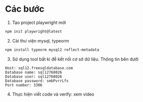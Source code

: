 # Các bước
1. Tạo project playwright mới
```bash
npm init playwright@latest
```

2. Cài thư viện mysql, typeorm
```bash
npm install typeorm mysql2 reflect-metadata
```

3. Sử dụng tool bất kì để kết nối cơ sở dữ liệu. Thông tin bên dưới
```
Host: sql12.freesqldatabase.com
Database name: sql12768026
Database user: sql12768026
Database password: smbPvrrLfs
Port number: 3306
```

4. Thực hiện viết code và verify: xem video